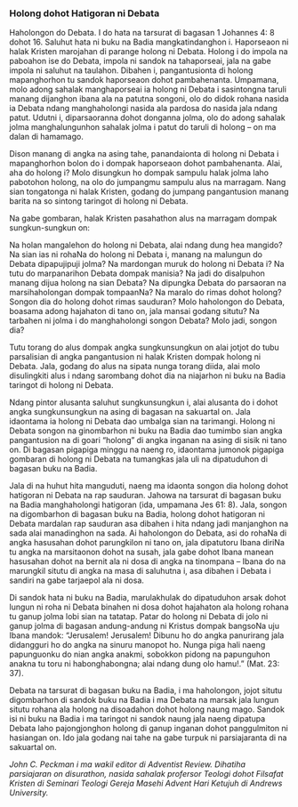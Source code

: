 ### Holong dohot Hatigoran ni Debata

Haholongon do Debata. I do hata na tarsurat di bagasan 1 Johannes 4: 8 dohot 16. Saluhut hata ni buku na Badia mangkatindanghon i. Haporseaon ni halak Kristen marojahan di parange holong ni Debata. Holong i do impola na paboahon ise do Debata, impola ni sandok na tahaporseai, jala na gabe impola ni saluhut na taulahon. Dibahen i, pangantusionta di holong mapanghorhon tu sandok haporseaon dohot pambahenanta. Umpamana, molo adong sahalak manghaporseai ia holong ni Debata i sasintongna taruli manang dijanghon ibana ala na patutna songoni, olo do didok rohana nasida ia Debata ndang manghaholongi nasida ala pardosa do nasida jala ndang patut. Udutni i, diparsaoranna dohot donganna jolma, olo do adong sahalak jolma manghalungunhon sahalak jolma i patut do taruli di holong – on ma dalan di hamamago.

Dison manang di angka na asing tahe, panandaionta di holong ni Debata i mapanghorhon bolon do i dompak haporseaon dohot pambahenanta. Alai, aha do holong i? Molo disungkun ho dompak sampulu halak jolma laho pabotohon holong, na olo do jumpangmu sampulu alus na marragam. Nang sian tongatonga ni halak Kristen, godang do jumpang pangantusion manang barita na so sintong taringot di holong ni Debata.

Na gabe gombaran, halak Kristen pasahathon alus na marragam dompak sungkun-sungkun on:

Na holan mangalehon do holong ni Debata, alai ndang dung hea mangido? Na sian ias ni rohaNa do holong ni Debata i, manang na malungun do Debata dipapujipuji jolma? Na mardongan muruk do holong ni Debata i? Na tutu do marpanarihon Debata dompak manisia? Na jadi do disalpuhon manang dijua holong na sian Debata? Na dipungka Debata do parsaoran na marsihaholongan dompak tompaanNa? Na maralo do rimas dohot holong? Songon dia do holong dohot rimas sauduran? Molo haholongon do Debata, boasama adong hajahaton di tano on, jala mansai godang situtu? Na tarbahen ni jolma i do manghaholongi songon Debata? Molo jadi, songon dia?

Tutu torang do alus dompak angka sungkunsungkun on alai jotjot do tubu parsalisian di angka pangantusion ni halak Kristen dompak holong ni Debata. Jala, godang do alus na sipata nunga torang diida, alai molo disulingkiti alus i ndang sarombang dohot dia na niajarhon ni buku na Badia taringot di holong ni Debata.

Ndang pintor alusanta saluhut sungkunsungkun i, alai alusanta do i dohot angka sungkunsungkun na asing di bagasan na sakuartal on. Jala idaontama ia holong ni Debata dao umbalga sian na tarimangi. Holong ni Debata songon na ginombarhon ni buku na Badia dao tumimbo sian angka pangantusion na di goari “holong” di angka inganan na asing di sisik ni tano on. Di bagasan pigapiga minggu na naeng ro, idaontama jumonok pigapiga gombaran di holong ni Debata na tumangkas jala uli na dipatuduhon di bagasan buku na Badia.

Jala di na huhut hita manguduti, naeng ma idaonta songon dia holong dohot hatigoran ni Debata na rap sauduran. Jahowa na tarsurat di bagasan buku na Badia manghaholongi hatigoran (ida, umpamana Jes 61: 8). Jala, songon na digombarhon di bagasan buku na Badia, holong dohot hatigoran ni Debata mardalan rap sauduran asa dibahen i hita ndang jadi manjanghon na sada alai manadinghon na sada. Ai haholongon do Debata, asi do rohaNa di angka hasusahan dohot parungkilon ni tano on, jala dipatutoru Ibana diriNa tu angka na marsitaonon dohot na susah, jala gabe dohot Ibana manean hasusahan dohot na bernit ala ni dosa di angka na tinompana – Ibana do na marungkil situtu di angka na masa di saluhutna i, asa dibahen i Debata i sandiri na gabe tarjaepol ala ni dosa.

Di sandok hata ni buku na Badia, marulakhulak do dipatuduhon arsak dohot lungun ni roha ni Debata binahen ni dosa dohot hajahaton ala holong rohana tu ganup jolma lobi sian na tatatap. Patar do holong ni Debata di jolo ni ganup jolma di bagasan andung-andung ni Kristus dompak bangsoNa uju Ibana mandok: “Jerusalem! Jerusalem! Dibunu ho do angka panurirang jala didangguri ho do angka na sinuru manopot ho. Nunga piga hali naeng papunguonku do nian angka anakmi, sobokkon pidong na papunguhon anakna tu toru ni habonghabongna; alai ndang dung olo hamu!.” (Mat. 23: 37).

Debata na tarsurat di bagasan buku na Badia, i ma haholongon, jojot situtu digombarhon di sandok buku na Badia i ma Debata na marsak jala lungun situtu rohana ala holong na disoadahon dohot holong naung mago. Sandok isi ni buku na Badia i ma taringot ni sandok naung jala naeng dipatupa Debata laho pajongjonghon holong di ganup inganan dohot panggulmiton ni hasiangan on. Ido jala godang nai tahe na gabe turpuk ni parsiajaranta di na sakuartal on.

_John C. Peckman i ma wakil editor di Adventist Review. Dihatiha parsiajaran on disurathon, nasida sahalak profersor Teologi dohot Filsafat Kristen di Seminari Teologi Gereja Masehi Advent Hari Ketujuh di Andrews University._